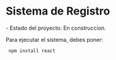 <h1> Sistema de Registro </h1>
- Estado del proyecto: En construccion. 

Para ejecutar el sistema, debes poner:

``` npm install react```
